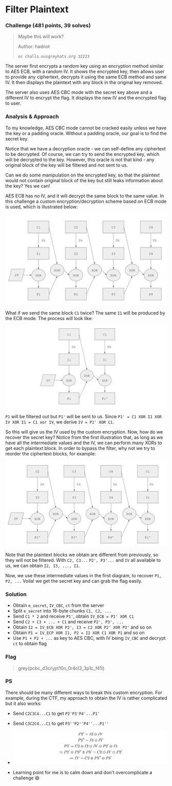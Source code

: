 <h1>Filter Plaintext</h1>

<h3>Challenge (481 points, 39 solves)</h3>

> Maybe this will work?
>
> Author: hadnot
>
> ```
> nc challs.nusgreyhats.org 32223
> ```

The server first encrypts a random key using an encryption method similar to AES ECB, with a random IV. It shows the encrypted key, then allows user to provide any ciphertext, decrypts it using the same ECB method and same IV. It then displays the plaintext with any block in the original key removed.

The server also uses AES CBC mode with the secret key above and a different IV to encrypt the flag. It displays the new IV and the encrypted flag to user.

<h3>Analysis & Approach</h3>

To my knowledge, AES CBC mode cannot be cracked easily unless we have the key or a padding oracle. Without a padding oracle, our goal is to find the secret key.

Notice that we have a decryption oracle - we can self-define any ciphertext to be decrypted. Of course, we can try to send the encrypted key, which will be decrypted to the key. However, this oracle is not that kind - any original block of the key will be filtered and not sent to us.

Can we do some manipulation on the encrypted key, so that the plaintext would not contain original block of the key but still leaks information about the key? Yes we can!

AES ECB has no IV, and it will decrypt the same block to the same value. In this challenge a custom encryption/decryption scheme based on ECB mode is used, which is illustrated below:

![illustration](illustration.png)

What if we send the same block `C1` twice? The same `I1` will be produced by the ECB mode. The process will look like:

![same_c1](same_c1.png)

`P1` will be filtered out but `P1'` will be sent to us. Since `P1' = C1 XOR I1 XOR IV XOR I1 = C1 xor IV`, we derive `IV = P1' XOR C1`.

So this will give us the IV used by the custom encryption. Now, how do we recover the secret key? Notice from the first illustration that, as long as we have all the intermediate values and the IV, we can perform many XORs to get each plaintext block. In order to bypass the filter, why not we try to reorder the ciphertext blocks, for example:

![reordered](reordered.png)

Note that the plaintext blocks we obtain are different from previously, so they will not be filtered. With `C2, C3...` `P2', P3'...` and `IV` all available to us, we can obtain `I2, I3, ..., I1`.

Now, we use these intermediate values in the first diagram, to recover `P1, P2, ...` Voila! we get the secret key and can grab the flag easily.

<h3>Solution</h3>

- Obtain `e_secret`, `IV_CBC`, `ct` from the server
- Split `e_secret` into 16-byte chunks `C1, C2, ...`
- Send `C1 * 2` and receive `P1'`, obtain `IV_ECB = P1' XOR C1`
- Send `C2 + C3 + ... + C1` and receive `P2', P3', ...`
- Obtain `I2 = IV_ECB XOR P2', I3 = C2 XOR P2' XOR P3'` and so on
- Obtain `P1 = IV_ECP XOR I1, P2 = I2 XOR C1 XOR P1` and so on
- Use `P1 + P2 + ...` as key to AES CBC, with IV being `IV_CBC` and decrypt `ct` to obtain flag

<h3>Flag</h3>

> grey{pcbc_d3crypt10n_0r4cl3_3p1c_f41l}

 <h3>PS</h3>

There should be many different ways to break this custom encryption. For example, during the CTF, my approach to obtain the IV is rather complicated but it also works:

- Send `C2C3C4...C1` to get `P2'P3'P4'...P1'`

- Send `C3C2C4...C1` to get `P3''P2''P4''...P1''`

- ![math](math.png)
  
- Learning point for me is to calm down and don't overcomplicate a challenge :smile: